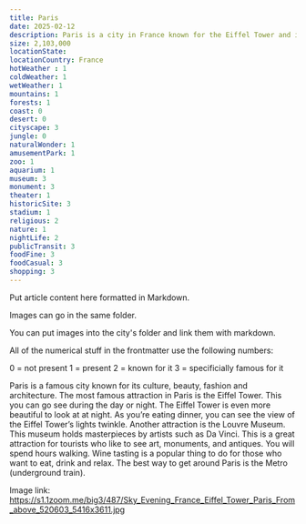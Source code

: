 ```yaml
---
title: Paris
date: 2025-02-12
description: Paris is a city in France known for the Eiffel Tower and its fashion.
size: 2,103,000 
locationState: 
locationCountry: France
hotWeather : 1
coldWeather: 1
wetWeather: 1
mountains: 1
forests: 1
coast: 0
desert: 0
cityscape: 3
jungle: 0
naturalWonder: 1
amusementPark: 1
zoo: 1
aquarium: 1
museum: 3
monument: 3
theater: 1
historicSite: 3
stadium: 1
religious: 2
nature: 1
nightLife: 2
publicTransit: 3
foodFine: 3
foodCasual: 3
shopping: 3
---
```


Put article content here formatted in Markdown.

Images can go in the same folder.

You can put images into the city's folder and link them with markdown.

All of the numerical stuff in the frontmatter use the following numbers:

0 = not present
1 = present
2 = known for it
3 = specificially famous for it

Paris is a famous city known for its culture, beauty, fashion and architecture. The most famous attraction in Paris is the Eiffel Tower. This you can go see during the day or night. The Eiffel Tower is even more beautiful to look at at night. As you’re eating dinner, you can see the view of the Eiffel Tower’s lights twinkle. Another attraction is the Louvre Museum. This museum holds masterpieces by artists such as Da Vinci. This is a great attraction for tourists who like to see art, monuments, and antiques. You will spend hours walking. Wine tasting is a popular thing to do for those who want to eat, drink and relax. The best way to get around Paris is the Metro (underground train).


Image link: https://s1.1zoom.me/big3/487/Sky_Evening_France_Eiffel_Tower_Paris_From_above_520603_5416x3611.jpg

